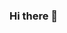 ### Hi there 👋

<!--
**this-is-imon/this-is-imon** is a ✨ _special_ ✨ repository because its `README.md` (this file) appears on your GitHub profile.

Here are some ideas to get you started:

- 🔭 I’m currently working on Machine Learning.
- 🌱 I’m currently learning Cloud Computing.
- 👯 I’m looking to collaborate on Cloud Computing Architecture. 
- 🤔 I’m looking for help with Cognitive Radio (Brain Wmpowered Wireless Communication).
- 💬 Ask me about Web Development, Machine Learning & Artificial Intelligence.
- 📫 How to reach me: Follow me on LinkedIn : https://www.linkedin.com/in/this-is-imon/
- 😄 Pronouns: He.
- ⚡ Fun fact: Potterheads..
-->
